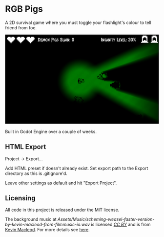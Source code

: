 # RGB Pigs

A 2D survival game where you must toggle your flashlight's colour to tell friend from foe.

![screenshot of the game in action](DocImages/Screenshot.png "A screenshot of the game in action")

Built in Godot Engine over a couple of weeks.


## HTML Export

Project -> Export...

Add HTML preset if doesn't already exist. Set export path to the Export directory as this is .gitignore'd.

Leave other settings as default and hit "Export Project".


## Licensing

All code in this project is released under the MIT license.

The background music at _Assets/Music/scheming-weasel-faster-version-by-kevin-macleod-from-filmmusic-io.wav_ is licensed [_CC BY_](https://creativecommons.org/licenses/by/4.0/) and is from [Kevin Macleod](https://incompetech.com). For more details see [here](https://incompetech.filmmusic.io/song/4326-scheming-weasel-faster-version/).